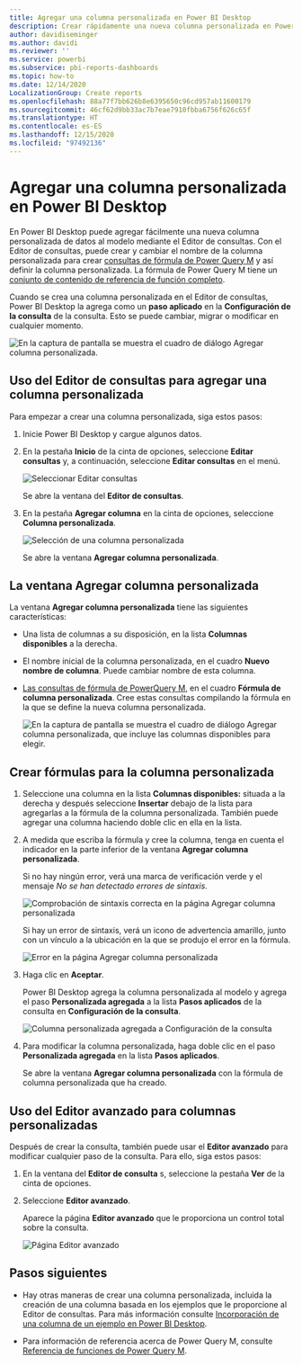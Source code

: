 ```yaml
---
title: Agregar una columna personalizada en Power BI Desktop
description: Crear rápidamente una nueva columna personalizada en Power BI Desktop
author: davidiseminger
ms.author: davidi
ms.reviewer: ''
ms.service: powerbi
ms.subservice: pbi-reports-dashboards
ms.topic: how-to
ms.date: 12/14/2020
LocalizationGroup: Create reports
ms.openlocfilehash: 88a77f7bb626b8e6395650c96cd957ab11600179
ms.sourcegitcommit: 46cf62d9bb33ac7b7eae7910fbba6756f626c65f
ms.translationtype: HT
ms.contentlocale: es-ES
ms.lasthandoff: 12/15/2020
ms.locfileid: "97492136"
---
```

# <a name="add-a-custom-column-in-power-bi-desktop"></a>Agregar una columna personalizada en Power BI Desktop

En Power BI Desktop puede agregar fácilmente una nueva columna personalizada de datos al modelo mediante el Editor de consultas. Con el Editor de consultas, puede crear y cambiar el nombre de la columna personalizada para crear [consultas de fórmula de Power Query M](/powerquery-m/quick-tour-of-the-power-query-m-formula-language) y así definir la columna personalizada. La fórmula de Power Query M tiene un [conjunto de contenido de referencia de función completo](/powerquery-m/power-query-m-function-reference). 

Cuando se crea una columna personalizada en el Editor de consultas, Power BI Desktop la agrega como un **paso aplicado** en la **Configuración de la consulta** de la consulta. Esto se puede cambiar, migrar o modificar en cualquier momento.

![En la captura de pantalla se muestra el cuadro de diálogo Agregar columna personalizada.](media/desktop-add-custom-column/add-custom-column_01.png)

## <a name="use-query-editor-to-add-a-custom-column"></a>Uso del Editor de consultas para agregar una columna personalizada

Para empezar a crear una columna personalizada, siga estos pasos:

1. Inicie Power BI Desktop y cargue algunos datos.

2. En la pestaña **Inicio** de la cinta de opciones, seleccione **Editar consultas** y, a continuación, seleccione **Editar consultas** en el menú.

   ![Seleccionar Editar consultas](media/desktop-add-custom-column/add-column-from-example_02.png)

   Se abre la ventana del **Editor de consultas**. 

2. En la pestaña **Agregar columna** en la cinta de opciones, seleccione **Columna personalizada**.

   ![Selección de una columna personalizada](media/desktop-add-custom-column/add-custom-column_02.png)

   Se abre la ventana **Agregar columna personalizada**.

## <a name="the-add-custom-column-window"></a>La ventana Agregar columna personalizada

La ventana **Agregar columna personalizada** tiene las siguientes características: 
- Una lista de columnas a su disposición, en la lista **Columnas disponibles** a la derecha.

- El nombre inicial de la columna personalizada, en el cuadro **Nuevo nombre de columna**. Puede cambiar nombre de esta columna.

- [Las consultas de fórmula de PowerQuery M](/powerquery-m/power-query-m-function-reference), en el cuadro **Fórmula de columna personalizada**. Cree estas consultas compilando la fórmula en la que se define la nueva columna personalizada. 

   ![En la captura de pantalla se muestra el cuadro de diálogo Agregar columna personalizada, que incluye las columnas disponibles para elegir.](media/desktop-add-custom-column/add-custom-column_03.png)

## <a name="create-formulas-for-your-custom-column"></a>Crear fórmulas para la columna personalizada

1. Seleccione una columna en la lista **Columnas disponibles:** situada a la derecha y después seleccione **Insertar** debajo de la lista para agregarlas a la fórmula de la columna personalizada. También puede agregar una columna haciendo doble clic en ella en la lista.

2. A medida que escriba la fórmula y cree la columna, tenga en cuenta el indicador en la parte inferior de la ventana **Agregar columna personalizada**. 

   Si no hay ningún error, verá una marca de verificación verde y el mensaje *No se han detectado errores de sintaxis*.

   ![Comprobación de sintaxis correcta en la página Agregar columna personalizada](media/desktop-add-custom-column/add-custom-column_04.png)

   Si hay un error de sintaxis, verá un icono de advertencia amarillo, junto con un vínculo a la ubicación en la que se produjo el error en la fórmula.

   ![Error en la página Agregar columna personalizada](media/desktop-add-custom-column/add-custom-column_05.png)

3. Haga clic en **Aceptar**. 

   Power BI Desktop agrega la columna personalizada al modelo y agrega el paso **Personalizada agregada** a la lista **Pasos aplicados** de la consulta en **Configuración de la consulta**.

   ![Columna personalizada agregada a Configuración de la consulta](media/desktop-add-custom-column/add-custom-column_06.png)

4. Para modificar la columna personalizada, haga doble clic en el paso **Personalizada agregada** en la lista **Pasos aplicados**. 

   Se abre la ventana **Agregar columna personalizada** con la fórmula de columna personalizada que ha creado.

## <a name="use-the-advanced-editor-for-custom-columns"></a>Uso del Editor avanzado para columnas personalizadas

Después de crear la consulta, también puede usar el **Editor avanzado** para modificar cualquier paso de la consulta. Para ello, siga estos pasos:

1. En la ventana del **Editor de consulta** s, seleccione la pestaña **Ver** de la cinta de opciones. 

2. Seleccione **Editor avanzado**.

   Aparece la página **Editor avanzado** que le proporciona un control total sobre la consulta. 

   ![Página Editor avanzado](media/desktop-add-custom-column/add-custom-column_07.png)

   
## <a name="next-steps"></a>Pasos siguientes

- Hay otras maneras de crear una columna personalizada, incluida la creación de una columna basada en los ejemplos que le proporcione al Editor de consultas. Para más información consulte [Incorporación de una columna de un ejemplo en Power BI Desktop](desktop-add-column-from-example.md).

- Para información de referencia acerca de Power Query M, consulte [Referencia de funciones de Power Query M](/powerquery-m/power-query-m-function-reference).